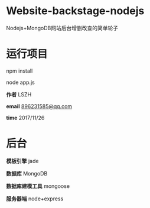 # Website-backstage-nodejs

Nodejs+MongoDB网站后台增删改查的简单轮子




# 运行项目

npm install

node app.js




**作者**  LSZH 

**email** 896231585@qq.com 

**time**  2017/11/26 




# 后台 


**模板引擎**  jade 


**数据库**  MongoDB 


**数据库建模工具** mongoose 


**服务器端**  node+express 

